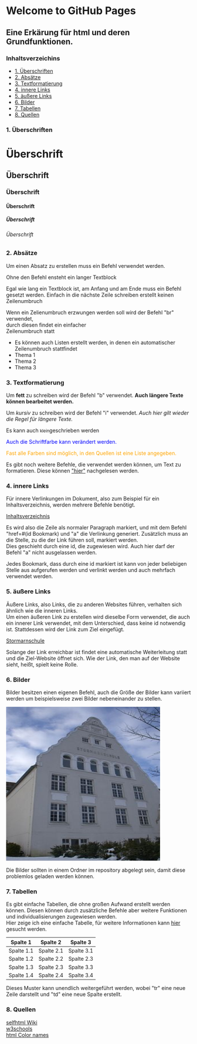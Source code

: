 # Welcome to GitHub Pages

<h2> 
Eine Erkärung für html und deren Grundfunktionen.
</h2>

<h3>
<a id="Inh">Inhaltsverzeichins</a></h3>

<ul>
<li><a href="#Übe">1. Überschriften</a></li>
<li><a href="#Abs">2. Absätze</a></li>
<li><a href="#Fet">3. Textformatierung</a></li>
<li><a href="#Inn">4. innere Links</a></li>
<li><a href="#Äuß">5. äußere Links</a></li>
<li><a href="#Bil">6. Bilder</a></li>
<li><a href="#Tab">7. Tabellen</a></li>
<li><a href="#Que">8. Quellen</a></li>
</ul>

<h3>
<a id="Übe">1. Überschriften</a>
</h3>

<h1>
Überschrift
</h1>


<h2>
Überschrift
</h2>


<h3>
Überschrift
</h3>


<h4>
Überschrift
</h4>


<h5>
Überschrift
</h5>


<h6>
Überschrift
</h6>

<h3>
<a id="Abs">2. Absätze</a>
</h3>

<p>Um einen Absatz zu erstellen muss ein Befehl verwendet werden.</p>

<p>Ohne den Befehl ensteht ein langer Textblock</p>

<p>Egal wie lang ein Textblock ist, am Anfang und am Ende muss ein Befehl gesetzt werden.
Einfach in die nächste Zeile schreiben erstellt
keinen
Zeilenumbruch</p>

<p>Wenn ein Zelienumbruch erzwungen werden soll wird der Befehl "br" verwendet,<br>
durch diesen findet ein einfacher<br>
Zeilenumbruch statt</p>

<ul>
<li>Es können auch Listen erstellt werden, in denen ein automatischer Zeilenumbruch stattfindet</li>
<li>Thema 1</li>
<li>Thema 2</li>
<li>Thema 3</li>
</ul>

<h3>
<a id="Fet">3. Textformatierung</a>
</h3>

<p>Um <b>fett</b> zu schreiben wird der Befehl "b" verwendet. <b>Auch längere Texte können bearbeitet werden.</b></p>

<p>Um <i>kursiv</i> zu schreiben wird der Befehl "i" verwendet. <i>Auch hier gilt wieder die Regel für längere Texte.</i></p>

<p>Es kann auch <small>klein</small>geschrieben werden</p>

<p style="color:blue;">Auch die Schriftfarbe kann verändert werden.</p>

<p style="color:orange;">Fast alle Farben sind möglich, in den Quellen ist eine Liste angegeben.</p>

<p>Es gibt noch weitere Befehle, die verwendet werden können, um Text zu formatieren. Diese können <a href="http://www.w3schools.com/html/html_formatting.asp">"hier"</a> nachgelesen werden.</p>

<h3>
<a id="Inn">4. innere Links</a>
</h3>

<p>Für innere Verlinkungen im Dokument, also zum Beispiel für ein Inhaltsverzeichnis, werden mehrere Befehle benötigt.</p>

<p><a href="#Inh">Inhaltsverzeichnis</a></p>

<p>Es wird also die Zeile als normaler Paragraph markiert, und mit dem Befehl "href=#(id Bookmark) und "a" die Verlinkung generiert.
Zusätzlich muss an die Stelle, zu die der Link führen soll, markiert werden.<br>
Dies geschieht durch eine id, die zugewiesen wird. Auch hier darf der Befehl "a" nicht ausgelassen werden.</p>

<p>Jedes Bookmark, dass durch eine id markiert ist kann von jeder beliebigen Stelle aus aufgerufen werden und verlinkt werden und auch mehrfach verwendet werden.</p>

<h3>
<a id="Äuß">5. äußere Links</a>
</h3>

<p>Äußere Links, also Links, die zu anderen Websites führen, verhalten sich ähnlich wie die inneren Links.<br>
Um einen äußeren Link zu erstellen wird dieselbe Form verwendet, die auch ein innerer Link verwendet, mit dem Unterschied, dass keine id notwendig ist. Stattdessen wird der Link zum Ziel eingefügt.</p>

<p><a href="http://stormarnschule.de/">Stormarnschule</a></p>

<p>Solange der Link erreichbar ist findet eine automatische Weiterleitung statt und die Ziel-Website öffnet sich. Wie der Link, den man auf der Website sieht, heißt, spielt keine Rolle.</p>

<h3>
<a id="Bil">6. Bilder</a>
</h3>

<p>Bilder besitzen einen eigenen Befehl, auch die Größe der Bilder kann variiert werden um beispielsweise zwei Bilder nebeneinander zu stellen.</p>

<p><img src="images/Bild1.jpg" alt="Bild1" style="width:420px;height:420px;border:0;"></p>

<p>Die Bilder sollten in einem Ordner im repository abgelegt sein, damit diese problemlos geladen werden können.</p>

<h3>
<a id="Tab">7. Tabellen</a>
</h3>

<p>Es gibt einfache Tabellen, die ohne großen Aufwand erstellt werden können. Diesen können durch zusätzliche Befehle aber weitere Funktionen und individualisierungen zugewiesen werden.<br>
Hier zeige ich eine einfache Tabelle, für weitere Informationen kann <a href="http://www.w3schools.com/html/html_tables.asp">hier</a> gesucht werden.</p>

<table>
<thead>
<tr>
<th>Spalte 1</th>
<th align="center">Spalte 2</th>
<th align="center">Spalte 3</th>
</tr>
</thead>
<tbody>
<tr>
<td>Spalte 1.1</td>
<td align="center">Spalte 2.1</td>
<td align="center">Spalte 3.1</td>
</tr>
<tr>
<td>Spalte 1.2</td>
<td align="center">Spalte 2.2</td>
<td align="center">Spalte 2.3</td>
</tr>
<tr>
<td>Spalte 1.3</td>
<td align="center">Spalte 2.3</td>
<td align="center">Spalte 3.3</td>
</tr>
<tr>
<td>Spalte 1.4</td>
<td align="center">Spalte 2.4</td>
<td align="center">Spalte 3.4</td>
</tr>
</tbody>
</table>

<p>Dieses Muster kann unendlich weitergeführt werden, wobei "tr" eine neue Zeile darstellt und "td" eine neue Spalte erstellt.</p>

<h3>
<a id="Que">8. Quellen</a>
</h3>

<p><a href="https://wiki.selfhtml.org/wiki/Startseite">selfhtml Wiki</a><br>
<a Href="http://www.w3schools.com/">w3schools</a><br>
<a Href="http://www.w3schools.com/colors/colors_names.asp">html Color names</a>
